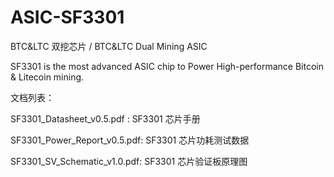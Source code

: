 # ASIC-SF3301
BTC&amp;LTC 双挖芯片 /  BTC&amp;LTC Dual Mining ASIC

SF3301 is the most advanced ASIC chip to Power High-performance Bitcoin & Litecoin mining.

文档列表：

SF3301_Datasheet_v0.5.pdf : SF3301 芯片手册

SF3301_Power_Report_v0.5.pdf: SF3301 芯片功耗测试数据

SF3301_SV_Schematic_v1.0.pdf: SF3301 芯片验证板原理图
